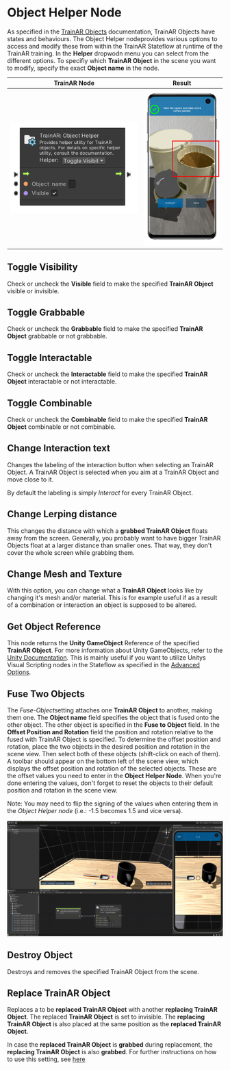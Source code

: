# Object Helper Node

As specified in the [TrainAR Objects](TrainArObjects.html) documentation, TrainAR Objects have states and behaviours. The Object Helper nodeprovides various options to access and modify these from within the TrainAR Stateflow at runtime of the TrainAR training. In the **Helper** dropwodn menu you can select from the different options. To specifiy which **TrainAR Object** in the scene you want to modify, specify the exact **Object name** in the node.

| TrainAR Node | Result |
| :----------------------: |:-------------------------:|
|![](../resources/ObjectHelper.png)|<img src="../resources/TrainAR_Training_ObjectHelper.png" alt="drawing" width="250"/>|

## Toggle Visibility

Check or uncheck the **Visible** field to make the specified **TrainAR Object** visible or invisible.

## Toggle Grabbable

Check or uncheck the **Grabbable** field to make the specified **TrainAR Object** grabbable or not grabbable.

## Toggle Interactable

Check or uncheck the **Interactable** field to make the specified **TrainAR Object** interactable or not interactable.

## Toggle Combinable

Check or uncheck the **Combinable** field to make the specified **TrainAR Object** combinable or not combinable.

## Change Interaction text

Changes the labeling of the interaction button when selecting an TrainAR Object. A TrainAR Object is selected when you aim at a TrainAR Object and move close to it.

By default the labeling is simply *Interact* for every TrainAR Object.

## Change Lerping distance

This changes the distance with which a **grabbed TrainAR Object** floats away from the screen. Generally, you probably want to have bigger TrainAR Objects float at a larger distance than smaller ones. That way, they don't cover the whole screen while grabbing them.

## Change Mesh and Texture

With this option, you can change what a **TrainAR Object** looks like by changing it's mesh and/or material. This is for example useful if as a result of a combination or interaction an object is supposed to be altered.

## Get Object Reference

This node returns the **Unity GameObject** Reference of the specified **TrainAR Object**. For more information about Unity GameObjects, refer to the [Unity Documentation](https://docs.unity3d.com/ScriptReference/GameObject.html). This is mainly useful if you want to utilize Unitys Visual Scripting nodes in the Stateflow as specified in the [Advanced Options](https://jblattgerste.github.io/TrainAR/manual/NoVisualScripting.html#unity-visual-scripting-nodes).

## Fuse Two Objects

The *Fuse-Object*setting  attaches one **TrainAR Object** to another, making them one. The **Object name** field specifies the object that is fused onto the other object. The other object is specified in the **Fuse to Object** field. In the **Offset Position and Rotation** field the position and rotation relative to the fused with TrainAR Object is specified. To determine the offset position and rotation, place the two objects in the desired position and rotation in the scene view. Then select both of these objects (shift-click on each of them). A toolbar should appear on the bottom left of the scene view, which displays the offset position and rotation of the selected objects. These are the offset values you need to enter in the **Object Helper Node**. When you're done entering the values, don't forget to reset the objects to their default position and rotation in the scene view.

Note: You may need to flip the signing of the values when entering them in the *Object Helper node* (i.e.: -1.5 becomes 1.5 and vice versa).

![](../resources/FuseObject.gif)

## Destroy Object

Destroys and removes the specified TrainAR Object from the scene. 

## Replace TrainAR Object
Replaces a to be **replaced TrainAR Object** with another **replacing TrainAR Object**. The replaced **TrainAR Object** is set to invisible. The **replacing TrainAR Object** is also placed at the same position as the **replaced TrainAR Object**.

In case the **replaced TrainAR Object** is **grabbed** during replacement, the **replacing TrainAR Object** is also **grabbed**. For further instructions on how to use this setting, see [here](../manual/TrainArObjects.html#swapping-or-modifying-trainar-objects-during-a-training)